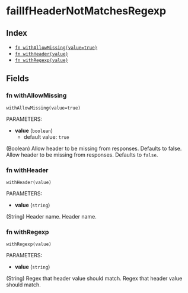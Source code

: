 # failIfHeaderNotMatchesRegexp



## Index

* [`fn withAllowMissing(value=true)`](#fn-withallowmissing)
* [`fn withHeader(value)`](#fn-withheader)
* [`fn withRegexp(value)`](#fn-withregexp)

## Fields

### fn withAllowMissing

```jsonnet
withAllowMissing(value=true)
```

PARAMETERS:

* **value** (`boolean`)
   - default value: `true`

(Boolean) Allow header to be missing from responses. Defaults to false.
Allow header to be missing from responses. Defaults to `false`.
### fn withHeader

```jsonnet
withHeader(value)
```

PARAMETERS:

* **value** (`string`)

(String) Header name.
Header name.
### fn withRegexp

```jsonnet
withRegexp(value)
```

PARAMETERS:

* **value** (`string`)

(String) Regex that header value should match.
Regex that header value should match.